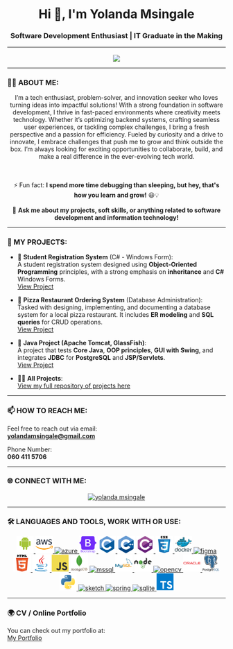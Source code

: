 <h1 align="center">Hi 👋, I'm Yolanda Msingale</h1>
<h3 align="center">Software Development Enthusiast | IT Graduate in the Making</h3>

---

<p align="center">
  <img align="center" height="150" src="https://i.imgflip.com/65efzo.gif" />
</p>

---

### 👨‍💻 ABOUT ME:
<div align="center">
I’m a tech enthusiast, problem-solver, and innovation seeker who loves turning ideas into impactful solutions! With a strong foundation in software development, I thrive in fast-paced environments where creativity meets technology. Whether it’s optimizing backend systems, crafting seamless user experiences, or tackling complex challenges, I bring a fresh perspective and a passion for efficiency. Fueled by curiosity and a drive to innovate, I embrace challenges that push me to grow and think outside the box. I’m always looking for exciting opportunities to collaborate, build, and make a real difference in the ever-evolving tech world.
 
   <br><br>
  ⚡ Fun fact: **I spend more time debugging than sleeping, but hey, that's how you learn and grow!** 😆💡
  <br><br>
  💬 **Ask me about my projects, soft skills, or anything related to software development and information technology!**
</div>

---

### 💼 MY PROJECTS:

- 🔭 **Student Registration System** (C# - Windows Form):  
  A student registration system designed using **Object-Oriented Programming** principles, with a strong emphasis on **inheritance** and **C#** Windows Forms.  
  [View Project](https://github.com/YolandaMsingale/Programming-Project-CSHARP.git)

- 🔭 **Pizza Restaurant Ordering System** (Database Administration):  
  Tasked with designing, implementing, and documenting a database system for a local pizza restaurant. It includes **ER modeling** and **SQL queries** for CRUD operations.  
  [View Project](https://github.com/YolandaMsingale/Database-Administration-Project.git)

- 🔭 **Java Project (Apache Tomcat, GlassFish)**:  
  A project that tests **Core Java**, **OOP principles**, **GUI with Swing**, and integrates **JDBC** for **PostgreSQL** and **JSP/Servlets**.  
  [View Project](https://github.com/YolandaMsingale/Java-Project.git)

- 👨‍💻 **All Projects**:  
  [View my full repository of projects here](https://github.com/YolandaMsingale?tab=repositories)

---

### 📫 HOW TO REACH ME:
Feel free to reach out via email:  
**yolandamsingale@gmail.com**

Phone Number:  
**060 411 5706**

---

### 🌐 CONNECT WITH ME:
<p align="center">
  <a href="https://www.linkedin.com/in/yolanda-msingale-b7b77a302?utm_source=share&utm_campaign=share_via&utm_content=profile&utm_medium=android_app" target="blank">
    <img align="center" src="https://raw.githubusercontent.com/rahuldkjain/github-profile-readme-generator/master/src/images/icons/Social/linked-in-alt.svg" alt="yolanda msingale" height="30" width="40" />
  </a>
</p>

---

### 🛠️ LANGUAGES AND TOOLS, WORK WITH OR USE:
<p align="center">
  <a href="https://developer.android.com" target="_blank" rel="noreferrer">
    <img src="https://raw.githubusercontent.com/devicons/devicon/master/icons/android/android-original-wordmark.svg" alt="android" width="40" height="40"/>
  </a>
  <a href="https://aws.amazon.com" target="_blank" rel="noreferrer">
    <img src="https://raw.githubusercontent.com/devicons/devicon/master/icons/amazonwebservices/amazonwebservices-original-wordmark.svg" alt="aws" width="40" height="40"/>
  </a>
  <a href="https://azure.microsoft.com/en-in/" target="_blank" rel="noreferrer">
    <img src="https://www.vectorlogo.zone/logos/microsoft_azure/microsoft_azure-icon.svg" alt="azure" width="40" height="40"/>
  </a>
  <a href="https://getbootstrap.com" target="_blank" rel="noreferrer">
    <img src="https://raw.githubusercontent.com/devicons/devicon/master/icons/bootstrap/bootstrap-plain-wordmark.svg" alt="bootstrap" width="40" height="40"/>
  </a>
  <a href="https://www.cprogramming.com/" target="_blank" rel="noreferrer">
    <img src="https://raw.githubusercontent.com/devicons/devicon/master/icons/c/c-original.svg" alt="c" width="40" height="40"/>
  </a>
  <a href="https://www.w3schools.com/cpp/" target="_blank" rel="noreferrer">
    <img src="https://raw.githubusercontent.com/devicons/devicon/master/icons/cplusplus/cplusplus-original.svg" alt="cplusplus" width="40" height="40"/>
  </a>
  <a href="https://www.w3schools.com/cs/" target="_blank" rel="noreferrer">
    <img src="https://raw.githubusercontent.com/devicons/devicon/master/icons/csharp/csharp-original.svg" alt="csharp" width="40" height="40"/>
  </a>
  <a href="https://www.w3schools.com/css/" target="_blank" rel="noreferrer">
    <img src="https://raw.githubusercontent.com/devicons/devicon/master/icons/css3/css3-original-wordmark.svg" alt="css3" width="40" height="40"/>
  </a>
  <a href="https://www.docker.com/" target="_blank" rel="noreferrer">
    <img src="https://raw.githubusercontent.com/devicons/devicon/master/icons/docker/docker-original-wordmark.svg" alt="docker" width="40" height="40"/>
  </a>
  <a href="https://www.figma.com/" target="_blank" rel="noreferrer">
    <img src="https://www.vectorlogo.zone/logos/figma/figma-icon.svg" alt="figma" width="40" height="40"/>
  </a>
  <a href="https://www.w3.org/html/" target="_blank" rel="noreferrer">
    <img src="https://raw.githubusercontent.com/devicons/devicon/master/icons/html5/html5-original-wordmark.svg" alt="html5" width="40" height="40"/>
  </a>
  <a href="https://www.java.com" target="_blank" rel="noreferrer">
    <img src="https://raw.githubusercontent.com/devicons/devicon/master/icons/java/java-original.svg" alt="java" width="40" height="40"/>
  </a>
  <a href="https://developer.mozilla.org/en-US/docs/Web/JavaScript" target="_blank" rel="noreferrer">
    <img src="https://raw.githubusercontent.com/devicons/devicon/master/icons/javascript/javascript-original.svg" alt="javascript" width="40" height="40"/>
  </a>
  <a href="https://www.mongodb.com/" target="_blank" rel="noreferrer">
    <img src="https://raw.githubusercontent.com/devicons/devicon/master/icons/mongodb/mongodb-original-wordmark.svg" alt="mongodb" width="40" height="40"/>
  </a>
  <a href="https://www.microsoft.com/en-us/sql-server" target="_blank" rel="noreferrer">
    <img src="https://www.svgrepo.com/show/303229/microsoft-sql-server-logo.svg" alt="mssql" width="40" height="40"/>
  </a>
  <a href="https://www.mysql.com/" target="_blank" rel="noreferrer">
    <img src="https://raw.githubusercontent.com/devicons/devicon/master/icons/mysql/mysql-original-wordmark.svg" alt="mysql" width="40" height="40"/>
  </a>
  <a href="https://nodejs.org" target="_blank" rel="noreferrer">
    <img src="https://raw.githubusercontent.com/devicons/devicon/master/icons/nodejs/nodejs-original-wordmark.svg" alt="nodejs" width="40" height="40"/>
  </a>
  <a href="https://opencv.org/" target="_blank" rel="noreferrer">
    <img src="https://www.vectorlogo.zone/logos/opencv/opencv-icon.svg" alt="opencv" width="40" height="40"/>
  </a>
  <a href="https://www.oracle.com/" target="_blank" rel="noreferrer">
    <img src="https://raw.githubusercontent.com/devicons/devicon/master/icons/oracle/oracle-original.svg" alt="oracle" width="40" height="40"/>
  </a>
  <a href="https://www.postgresql.org" target="_blank" rel="noreferrer">
    <img src="https://raw.githubusercontent.com/devicons/devicon/master/icons/postgresql/postgresql-original-wordmark.svg" alt="postgresql" width="40" height="40"/>
  </a>
  <a href="https://www.python.org" target="_blank" rel="noreferrer">
    <img src="https://raw.githubusercontent.com/devicons/devicon/master/icons/python/python-original.svg" alt="python" width="40" height="40"/>
  </a>
  <a href="https://www.sketch.com/" target="_blank" rel="noreferrer">
    <img src="https://www.vectorlogo.zone/logos/sketchapp/sketchapp-icon.svg" alt="sketch" width="40" height="40"/>
  </a>
  <a href="https://spring.io/" target="_blank" rel="noreferrer">
    <img src="https://www.vectorlogo.zone/logos/springio/springio-icon.svg" alt="spring" width="40" height="40"/>
  </a>
  <a href="https://www.sqlite.org/" target="_blank" rel="noreferrer">
    <img src="https://www.vectorlogo.zone/logos/sqlite/sqlite-icon.svg" alt="sqlite" width="40" height="40"/>
  </a>
  <a href="https://www.typescriptlang.org/" target="_blank" rel="noreferrer">
    <img src="https://raw.githubusercontent.com/devicons/devicon/master/icons/typescript/typescript-original.svg" alt="typescript" width="40" height="40"/>
  </a>
</p>

---

### 🌍 CV / Online Portfolio

You can check out my portfolio at:  
[My Portfolio](https://67c5cb9c7fbc5f38ebbc2af0--zesty-malasada-0ecd40.netlify.app/#home)
